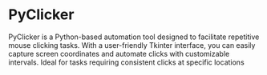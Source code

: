 # PyClicker
PyClicker is a Python-based automation tool designed to facilitate repetitive mouse clicking tasks. With a user-friendly Tkinter interface, you can easily capture screen coordinates and automate clicks with customizable intervals. Ideal for tasks requiring consistent clicks at specific locations
